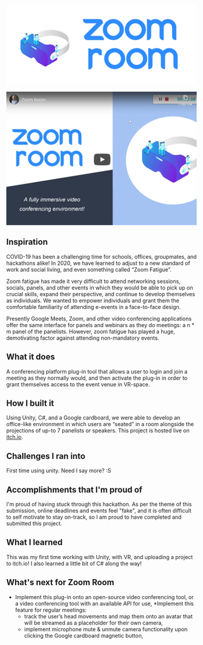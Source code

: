 ![](https://github.com/dima028/zoom-room/blob/main/zoomroom-long.png?raw=true)

[![Go To YouTube](https://github.com/dima028/zoom-room/blob/main/Capture.PNG?raw=true)](https://www.youtube.com/watch?v=jkG0TKvfqUA "")

## Inspiration
COVID-19 has been a challenging time for schools, offices, groupmates, and hackathons alike! In 2020, we have learned to adjust to a new standard of work and social living, and even something called “Zoom Fatigue”.

Zoom fatigue has made it very difficult to attend networking sessions, socials, panels, and other events in which they would be able to pick up on crucial skills, expand their perspective, and continue to develop themselves as individuals.
We wanted to empower individuals and grant them the comfortable familiarity of attending e-events in a face-to-face design.

Presently Google Meets, Zoom, and other video conferencing applications offer the same interface for panels and webinars as they do meetings: a n * m panel of the panelists. However, zoom fatigue has played a huge, demotivating factor against attending non-mandatory events. 

## What it does
A conferencing platform plug-in tool that allows a user to login and join a meeting as they normally would, and then activate the plug-in in order to grant themselves access to the event venue in VR-space. 

## How I built it
Using Unity, C#, and a Google cardboard, we were able to develop an office-like environment in which users are “seated” in a room alongside the projections of up-to 7 panelists or speakers. This project is hosted live on [itch.io](https://daimoths.itch.io/zoom-room).


## Challenges I ran into
First time using unity. Need I say more? :S

## Accomplishments that I'm proud of
I'm proud of having stuck through this hackathon. As per the theme of this submission, online deadlines and events feel "fake", and it is often difficult to self motivate to stay on-track, so I am proud to have completed and submitted this project.

## What I learned
This was my first time working with Unity, with VR, and uploading a project to itch.io! I also learned a little bit of C# along the way!

## What's next for Zoom Room
* Implement this plug-in onto an open-source video conferencing tool, or a video conferencing tool with an available API for use,
*Implement this feature for regular meetings:
    * track the user’s head movements and map them onto an avatar that will be streamed as a placeholder for their own camera,
    * implement microphone mute & unmute camera functionality upon clicking the Google cardboard magnetic button,

